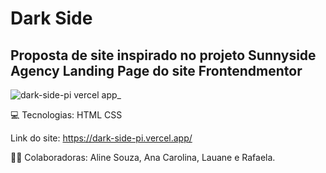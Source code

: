 # Dark Side
## Proposta de site inspirado no projeto Sunnyside Agency Landing Page do site Frontendmentor

![dark-side-pi vercel app_](https://user-images.githubusercontent.com/86006464/192047620-027045a0-f422-4d3b-a2c8-517bd59f5ff8.png)

💻 Tecnologias:
HTML
CSS

Link do site: https://dark-side-pi.vercel.app/

👩‍💻 Colaboradoras: Aline Souza, Ana Carolina, Lauane e Rafaela.
